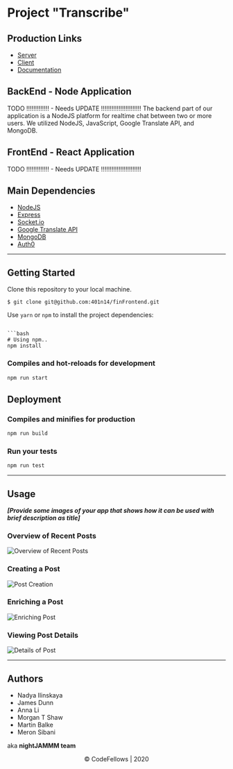 # Project "Transcribe"
## Production Links

* [Server](https://transcribe-jamm.herokuapp.com) 
* [Client](https://www.npmjs.com/package/transcribe-chat)
* [Documentation](https://transcribe-jamm.herokuapp.com/docs/)

## BackEnd - Node Application
TODO !!!!!!!!!!!!!  - Needs UPDATE !!!!!!!!!!!!!!!!!!!!!!!
The backend part of our application is a NodeJS platform for realtime chat between two or more users. We utilized NodeJS, JavaScript, Google Translate API, and MongoDB. 

## FrontEnd - React Application

TODO !!!!!!!!!!!!!  - Needs UPDATE !!!!!!!!!!!!!!!!!!!!!!!

## Main Dependencies

- [NodeJS](https://nodejs.org/en/)
- [Express](https://expressjs.com/) 
- [Socket.io](https://socket.io/)
- [Google Translate API](https://www.npmjs.com/package/google-translate)
- [MongoDB](https://www.mongodb.com/) 
- [Auth0](https://auth0.com/)


---------------------------------

## Getting Started

Clone this repository to your local machine.
```
$ git clone git@github.com:401n14/finFrontend.git
```
Use `yarn` or `npm` to install the project dependencies:
```

```bash
# Using npm..
npm install

```

### Compiles and hot-reloads for development

```bash
npm run start
```

## Deployment

### Compiles and minifies for production

```bash
npm run build
```

### Run your tests

```bash
npm run test
```

---------------------------------

## Usage
***[Provide some images of your app that shows how it can be used with brief description as title]***

### Overview of Recent Posts
![Overview of Recent Posts](https://via.placeholder.com/500x250)

### Creating a Post
![Post Creation](https://via.placeholder.com/500x250)

### Enriching a Post
![Enriching Post](https://via.placeholder.com/500x250)

### Viewing Post Details
![Details of Post](https://via.placeholder.com/500x250)

---------------------------------

## Authors
* Nadya Ilinskaya
* James Dunn
* Anna Li
* Morgan T Shaw
* Martin Balke
* Meron Sibani

aka **nightJAMMM team**

<center>© CodeFellows | 2020</center>